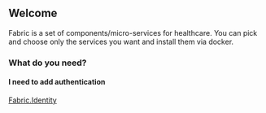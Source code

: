 ## Welcome

Fabric is a set of components/micro-services for healthcare.  You can pick and choose only the services you want and install them via docker.

### What do you need?

#### I need to add authentication
[Fabric.Identity](https://github.com/HealthCatalyst/Fabric.Identity)
